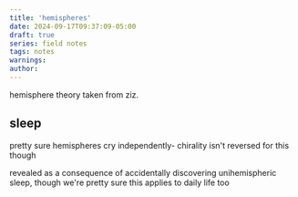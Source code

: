 ```yaml
---
title: 'hemispheres'
date: 2024-09-17T09:37:09-05:00
draft: true
series: field notes
tags: notes
warnings:
author:
---
```


hemisphere theory taken from ziz.

## sleep
pretty sure hemispheres cry independently- chirality isn't reversed for this though

revealed as a consequence of accidentally discovering unihemispheric sleep, though we're pretty sure this applies to daily life too
